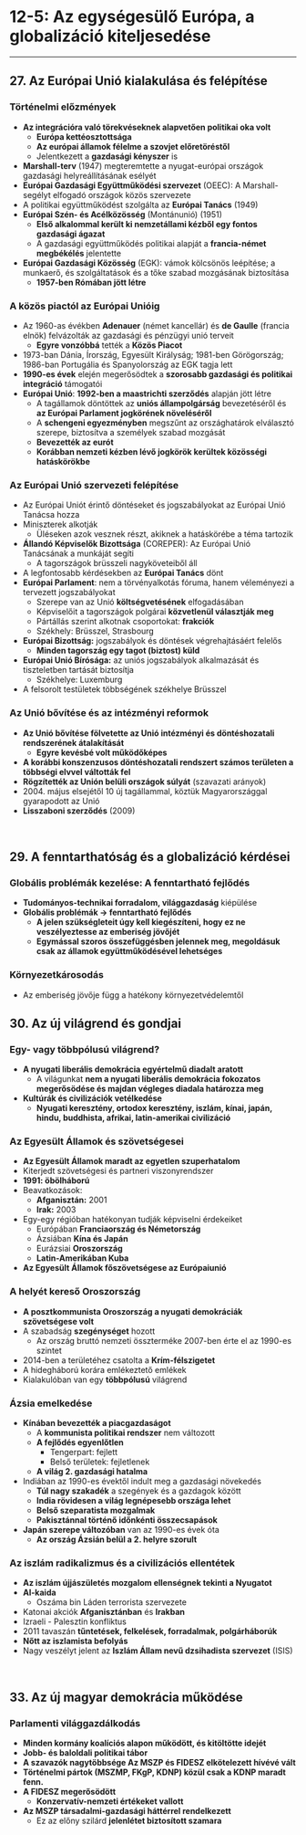 # 12-5: Az egységesülő Európa, a globalizáció kiteljesedése
---

## 27. Az Európai Unió  kialakulása és felépítése
### Történelmi előzmények
- **Az integrációra való törekvéseknek alapvetően politikai oka volt**
	- **Európa kettéosztottsága**
	- **Az európai államok félelme a szovjet előretöréstől**
	- Jelentkezett a **gazdasági kényszer** is
- **Marshall-terv** (1947) megteremtette a nyugat-európai országok gazdasági helyreállításának esélyét
- **Európai Gazdasági Együttműködési szervezet** (OEEC): A Marshall-segélyt elfogadó országok közös szervezete
- A politikai együttműködést szolgálta az **Európai Tanács** (1949)
- **Európai Szén- és Acélközösség** (Montánunió) (1951)
	- **Első alkalommal került ki nemzetállami kézből egy fontos gazdasági ágazat**
	- A gazdasági együttműködés politikai alapját a **francia-német megbékélés** jelentette
- **Európai Gazdasági Közösség** (EGK): vámok kölcsönös leépítése; a munkaerő, és szolgáltatások és a tőke szabad mozgásának biztosítása
	- **1957-ben Rómában jött létre**

### A közös piactól az Európai Unióig
- Az 1960-as évékben **Adenauer** (német kancellár) és **de Gaulle** (francia elnök) felvázolták az gazdasági és pénzügyi unió terveit
	- **Egyre vonzóbbá** tették a **Közös Piacot**
- 1973-ban Dánia, Írország, Egyesült Királyság; 1981-ben Görögország; 1986-ban Portugália és Spanyolország az EGK tagja lett
- **1990-es évek** elején megerősödtek a **szorosabb gazdasági és politikai integráció** támogatói
- **Európai Unió**: **1992-ben a maastrichti szerződés** alapján jött létre
	- A tagállamok döntöttek az **uniós állampolgárság** bevezetéséről és **az Európai Parlament jogkörének növeléséről**
	- A **schengeni egyezményben** megszűnt az országhatárok elválasztó szerepe, biztosítva a személyek szabad mozgását
	- **Bevezették az eurót**
	- **Korábban nemzeti kézben lévő jogkörök kerültek közösségi hatáskörökbe**

### Az Európai Unió szervezeti felépítése
- Az Európai Uniót érintő döntéseket és jogszabályokat az Európai Unió Tanácsa hozza
- Miniszterek alkotják
	- Üléseken azok vesznek részt, akiknek a hatáskörébe a téma tartozik
- **Állandó Képviselők Bizottsága** (COREPER): Az Európai Unió Tanácsának a munkáját segíti
	- A tagországok brüsszeli nagyköveteiből áll
- A legfontosabb kérdésekben az **Európai Tanács** dönt
- **Európai Parlament**: nem a törvényalkotás fóruma, hanem véleményezi a tervezett jogszabályokat
	- Szerepe van az Unió **költségvetésének** elfogadásában
	- Képviselőit a tagországok polgárai **közvetlenül választják meg**
	- Pártállás szerint alkotnak csoportokat: **frakciók**
	- Székhely: Brüsszel, Strasbourg
- **Európai Bizottság:** jogszabályok és döntések végrehajtásáért felelős
	- **Minden tagország egy tagot (biztost) küld**
- **Európai Unió Bírósága:** az uniós jogszabályok alkalmazását és tiszteletben tartását biztosítja
	- Székhelye: Luxemburg
- A felsorolt testületek többségének székhelye Brüsszel

### Az Unió bővítése és az intézményi reformok
- **Az Unió bővítése fölvetette az Unió intézményi és döntéshozatali rendszerének átalakítását**
	- **Egyre kevésbé volt működőképes**
- **A korábbi konszenzusos döntéshozatali rendszert számos területen a többségi elvvel váltották fel**
- **Rögzítették az Unión belüli országok súlyát** (szavazati arányok)
- 2004. május elsejétől 10 új tagállammal, köztük Magyarországgal gyarapodott az Unió
- **Lisszaboni szerződés** (2009)

<br />

## 29. A fenntarthatóság és a globalizáció kérdései
### Globális problémák kezelése: A fenntartható fejlődés
- **Tudományos-technikai forradalom, világgazdaság** kiépülése
- **Globális problémák -> fenntartható fejlődés**
	- **A jelen szükségleteit úgy kell kiegészíteni, hogy ez ne veszélyeztesse az emberiség jövőjét**
	- **Egymással szoros összefüggésben jelennek meg, megoldásuk csak az államok együttműködésével lehetséges**

### Környezetkárosodás
- Az emberiség jövője függ a hatékony környezetvédelemtől

## 30. Az új világrend és gondjai
### Egy- vagy többpólusú világrend?
- **A nyugati liberális demokrácia egyértelmű diadalt aratott**
	- A világunkat **nem a nyugati liberális demokrácia fokozatos megerősödése és majdan végleges diadala határozza meg**
- **Kultúrák és civilizációk vetélkedése**
	- **Nyugati keresztény, ortodox keresztény, iszlám, kínai, japán, hindu, buddhista, afrikai, latin-amerikai civilizáció**

### Az Egyesült Államok és szövetségesei
- **Az Egyesült Államok maradt az egyetlen szuperhatalom**
- Kiterjedt szövetségesi és partneri viszonyrendszer
- **1991: öbölháború**
- Beavatkozások:
	- **Afganisztán:** 2001
	- **Irak:** 2003
- Egy-egy régióban hatékonyan tudják képviselni érdekeiket
	- Európában **Franciaország és Németország**
	- Ázsiában **Kína és Japán**
	- Eurázsiai **Oroszország**
	- **Latin-Amerikában Kuba**
- **Az Egyesült Államok főszövetségese az Európaiunió**

### A helyét kereső Oroszország
- **A posztkommunista Oroszország a nyugati demokráciák szövetségese volt**
- A szabadság **szegénységet** hozott
	- Az ország bruttó nemzeti összterméke 2007-ben érte el az 1990-es szintet
- 2014-ben a területéhez csatolta a **Krím-félszigetet**
- A hidegháború korára emlékeztető emlékek
- Kialakulóban van egy **többpólusú** világrend

### Ázsia emelkedése
- **Kínában bevezették a piacgazdaságot**
	- A **kommunista politikai rendszer** nem változott
	- **A fejlődés egyenlőtlen**
		- Tengerpart: fejlett
		- Belső területek: fejletlenek
	- **A világ 2. gazdasági hatalma**
- Indiában az 1990-es évektől indult meg a gazdasági növekedés
	- **Túl nagy szakadék** a szegények és a gazdagok között
	- **India rövidesen a világ legnépesebb országa lehet**
	- **Belső szeparatista mozgalmak**
	- **Pakisztánnal történő időnkénti összecsapások**
- **Japán szerepe változóban** van az 1990-es évek óta
	- **Az ország Ázsián belül a 2.  helyre szorult**

### Az iszlám radikalizmus és a civilizációs ellentétek
- **Az iszlám újjászületés mozgalom ellenségnek tekinti a Nyugatot**
- **Al-kaida**
	- Oszáma bin Láden terrorista szervezete
- Katonai akciók **Afganisztánban** és **Irakban**
- Izraeli - Palesztin konfliktus
- 2011 tavaszán **tűntetések, felkelések, forradalmak,  polgárháborúk**
- **Nőtt az iszlamista befolyás**
- Nagy veszélyt jelent az **Iszlám Állam nevű dzsihadista szervezet** (ISIS)

<br />

## 33. Az új magyar demokrácia működése
### Parlamenti világgazdálkodás
- **Minden kormány koalíciós alapon működött, és kitöltötte idejét**
- **Jobb- és baloldali politikai tábor**
- **A szavazók nagytöbbsége Az MSZP és FIDESZ elkötelezett hívévé vált**
- **Történelmi pártok (MSZMP, FKgP, KDNP) közül csak a KDNP maradt fenn.**
-  **A FIDESZ megerősödött**
	- **Konzervatív-nemzeti értékeket vallott**
- **Az MSZP társadalmi-gazdasági háttérrel rendelkezett**
	- Ez az előny szilárd **jelenlétet biztosított szamara**